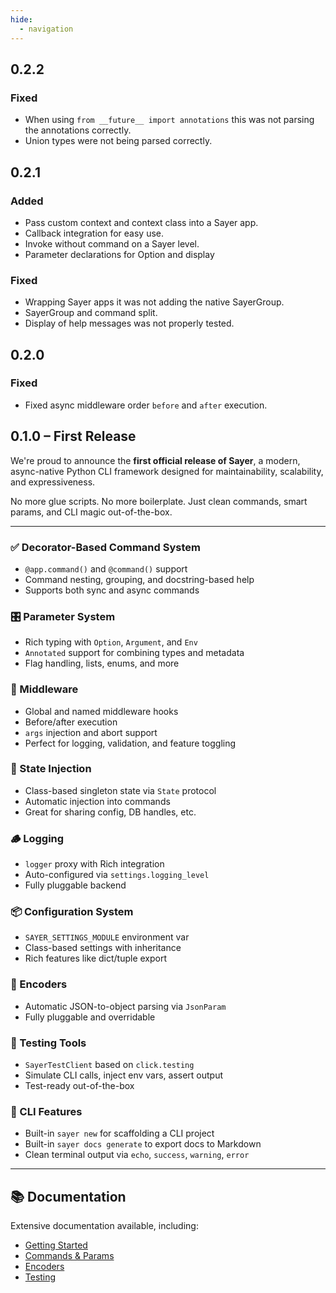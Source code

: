 ```yaml
---
hide:
  - navigation
---
```


## 0.2.2

### Fixed

- When using `from __future__ import annotations` this was not parsing the annotations correctly.
- Union types were not being parsed correctly.

## 0.2.1

### Added

- Pass custom context and context class into a Sayer app.
- Callback integration for easy use.
- Invoke without command on a Sayer level.
- Parameter declarations for Option and display

### Fixed

- Wrapping Sayer apps it was not adding the native SayerGroup.
- SayerGroup and command split.
- Display of help messages was not properly tested.

## 0.2.0

### Fixed

- Fixed async middleware order `before` and `after` execution.

## 0.1.0 – First Release

We're proud to announce the **first official release of Sayer**, a modern,
async-native Python CLI framework designed for maintainability, scalability, and expressiveness.

No more glue scripts. No more boilerplate. Just clean commands, smart params, and CLI magic out-of-the-box.

---

### ✅ Decorator-Based Command System
- `@app.command()` and `@command()` support
- Command nesting, grouping, and docstring-based help
- Supports both sync and async commands

### 🎛️ Parameter System
- Rich typing with `Option`, `Argument`, and `Env`
- `Annotated` support for combining types and metadata
- Flag handling, lists, enums, and more

### 🔌 Middleware
- Global and named middleware hooks
- Before/after execution
- `args` injection and abort support
- Perfect for logging, validation, and feature toggling

### 🧠 State Injection
- Class-based singleton state via `State` protocol
- Automatic injection into commands
- Great for sharing config, DB handles, etc.

### 🪵 Logging
- `logger` proxy with Rich integration
- Auto-configured via `settings.logging_level`
- Fully pluggable backend

### 📦 Configuration System
- `SAYER_SETTINGS_MODULE` environment var
- Class-based settings with inheritance
- Rich features like dict/tuple export

### 🔄 Encoders
- Automatic JSON-to-object parsing via `JsonParam`
- Fully pluggable and overridable

### 🧪 Testing Tools
- `SayerTestClient` based on `click.testing`
- Simulate CLI calls, inject env vars, assert output
- Test-ready out-of-the-box

### 🧰 CLI Features
- Built-in `sayer new` for scaffolding a CLI project
- Built-in `sayer docs generate` to export docs to Markdown
- Clean terminal output via `echo`, `success`, `warning`, `error`

---

## 📚 Documentation

Extensive documentation available, including:

- [Getting Started](https://sayer.dymmond.com)
- [Commands & Params](https://sayer.dymmond.com/features/commands/)
- [Encoders](https://sayer.dymmond.com/features/encoders/)
- [Testing](https://sayer.dymmond.com/testing/)
